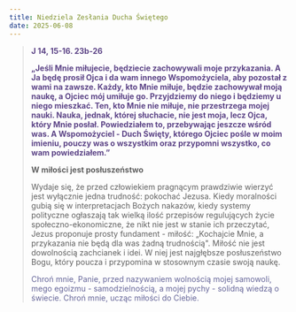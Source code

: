 ```yaml
---
title: Niedziela Zesłania Ducha Świętego
date: 2025-06-08
---
```


> **<span style="color: #5D4587;">J 14, 15-16. 23b-26 </span>**
>
> **<span style="color: #5D4587;">„Jeśli Mnie miłujecie, będziecie zachowywali moje przykazania. A Ja będę prosił Ojca i da wam innego Wspomożyciela, aby pozostał z wami na zawsze. Każdy, kto Mnie miłuje, będzie zachowywał moją naukę, a Ojciec mój umiłuje go. Przyjdziemy do niego i będziemy u niego mieszkać. Ten, kto Mnie nie miłuje, nie przestrzega mojej nauki. Nauka, jednak, której słuchacie, nie jest moja, lecz Ojca, który Mnie posłał. Powiedziałem to, przebywając jeszcze wśród was. A Wspomożyciel - Duch Święty, którego Ojciec pośle w moim imieniu, pouczy was o wszystkim oraz przypomni wszystko, co wam powiedziałem.”</span>**
>
>
>
> **W miłości jest posłuszeństwo**
>
> Wydaje się, że przed człowiekiem pragnącym prawdziwie wierzyć jest wyłącznie jedna trudność: pokochać Jezusa. Kiedy moralności gubią się w interpretacjach Bożych nakazów, kiedy systemy polityczne ogłaszają tak wielką ilość przepisów regulujących życie społeczno-ekonomiczne, że nikt nie jest w stanie ich przeczytać, Jezus proponuje prosty fundament - miłość: „Kochajcie Mnie, a przykazania nie będą dla was żadną trudnością". Miłość nie jest dowolnością zachcianek i idei. W niej jest najgłębsze posłuszeństwo Bogu, który poucza i przypomina w stosownym czasie swoją naukę.
>
> <span style="color: #666699;">Chroń mnie, Panie, przed nazywaniem wolnością mojej samowoli, mego egoizmu - samodzielnością, a mojej pychy - solidną wiedzą o świecie. Chroń mnie, ucząc miłości do Ciebie.
> &nbsp;

